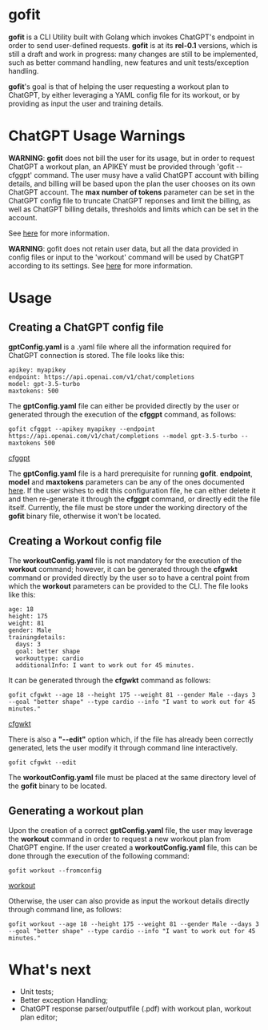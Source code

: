 # gofit

**gofit** is a CLI Utility built with Golang which invokes ChatGPT's endpoint in order to send user-defined requests. **gofit** is at its **rel-0.1** versions, which is still a draft and work in progress: many changes are still to be implemented, such as better command handling, new features and unit tests/exception handling.

**gofit**'s goal is that of helping the user requesting a workout plan to ChatGPT, by either leveraging a YAML config file for its workout, or by providing as input the user and training details.

# ChatGPT Usage Warnings

**WARNING**: **gofit** does not bill the user for its usage, but in order to request ChatGPT a workout plan, an APIKEY must be provided through 'gofit --cfggpt' command. The user musy have a valid ChatGPT account with billing details, and billing will be based upon the plan the user chooses on its own ChatGPT account. The **max number of tokens** parameter can be set in the ChatGPT config file to truncate ChatGPT reponses and limit the billing, as well as ChatGPT billing details, thresholds and limits which can be set in the account.

See [here](https://platform.openai.com/docs/guides/gpt) for more information.

**WARNING**: gofit does not retain user data, but all the data provided in config files or input to the 'workout' command will be used by ChatGPT according to its settings. 
See [here](https://help.openai.com/en/articles/7730893-data-controls-faq) for more information.

# Usage

## Creating a ChatGPT config file

**gptConfig.yaml** is a .yaml file where all the information required for ChatGPT connection is stored. The file looks like this:

```
apikey: myapikey
endpoint: https://api.openai.com/v1/chat/completions
model: gpt-3.5-turbo
maxtokens: 500
```

The **gptConfig.yaml** file can either be provided directly by the user or generated through the execution of the **cfggpt** command, as follows:

```
gofit cfggpt --apikey myapikey --endpoint https://api.openai.com/v1/chat/completions --model gpt-3.5-turbo --maxtokens 500
```
[cfggpt](examples/configgpt.png)

The **gptConfig.yaml** file is a hard prerequisite for running **gofit**. **endpoint**, **model** and **maxtokens** parameters can be any of the ones documented [here](https://platform.openai.com/docs/guides/gpt). If the user wishes to edit this configuration file, he can either delete it and then re-generate it through the **cfggpt** command, or directly edit the file itself. Currently, the file must be store under the working directory of the **gofit** binary file, otherwise it won't be located.

## Creating a Workout config file

The **workoutConfig.yaml** file is not mandatory for the execution of the **workout** command; however, it can be generated through the **cfgwkt** command or provided directly by the user so to have a central point from which the **workout** parameters can be provided to the CLI. The file looks like this:

```
age: 18
height: 175
weight: 81
gender: Male
trainingdetails:
  days: 3
  goal: better shape
  workouttype: cardio
  additionalInfo: I want to work out for 45 minutes.
```

It can be generated through the **cfgwkt** command as follows:

```
gofit cfgwkt --age 18 --height 175 --weight 81 --gender Male --days 3 --goal "better shape" --type cardio --info "I want to work out for 45 minutes."
```

[cfgwkt](examples/configworkout.png)

There is also a **"--edit"** option  which, if the file has already been correctly generated, lets the user modify it through command line interactively.

```
gofit cfgwkt --edit
```

The **workoutConfig.yaml** file must be placed at the same directory level of the **gofit** binary to be located.

## Generating a workout plan

Upon the creation of a correct **gptConfig.yaml** file,  the user may leverage the **workout** command in order to request a new workout plan from ChatGPT engine.
If the user created a **workoutConfig.yaml** file, this can be done through the execution of the following command:

```
gofit workout --fromconfig
```
[workout](examples/workoutfromconfig.png)

Otherwise, the user can also provide as input the workout details directly through command line, as follows:

```
gofit workout --age 18 --height 175 --weight 81 --gender Male --days 3 --goal "better shape" --type cardio --info "I want to work out for 45 minutes."
```

# What's next

- Unit tests;
- Better exception Handling;
- ChatGPT response parser/outputfile (.pdf) with workout plan, workout plan editor;
